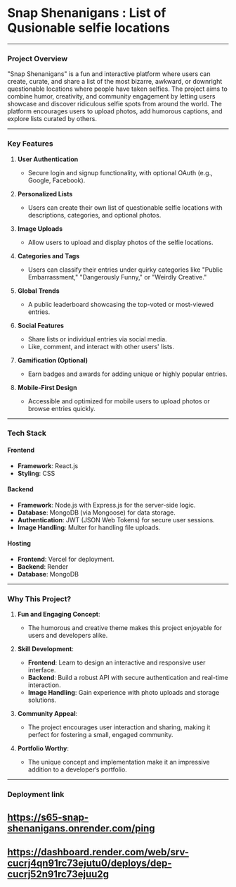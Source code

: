 # Snap Shenanigans : List of Qusionable selfie locations




---

### **Project Overview**  
"Snap Shenanigans" is a fun and interactive platform where users can create, curate, and share a list of the most bizarre, awkward, or downright questionable locations where people have taken selfies. The project aims to combine humor, creativity, and community engagement by letting users showcase and discover ridiculous selfie spots from around the world. The platform encourages users to upload photos, add humorous captions, and explore lists curated by others.

---

### **Key Features**  
1. **User Authentication**  
   - Secure login and signup functionality, with optional OAuth (e.g., Google, Facebook).  

2. **Personalized Lists**  
   - Users can create their own list of questionable selfie locations with descriptions, categories, and optional photos.  

3. **Image Uploads**  
   - Allow users to upload and display photos of the selfie locations.  

4. **Categories and Tags**  
   - Users can classify their entries under quirky categories like "Public Embarrassment," "Dangerously Funny," or "Weirdly Creative."  

5. **Global Trends**  
   - A public leaderboard showcasing the top-voted or most-viewed entries.  

6. **Social Features**  
   - Share lists or individual entries via social media.  
   - Like, comment, and interact with other users' lists.  

7. **Gamification (Optional)**  
   - Earn badges and awards for adding unique or highly popular entries.  

8. **Mobile-First Design**  
   - Accessible and optimized for mobile users to upload photos or browse entries quickly.

---

### **Tech Stack**  

#### **Frontend**  
- **Framework**: React.js
- **Styling**: CSS  


#### **Backend**  
- **Framework**: Node.js with Express.js for the server-side logic.  
- **Database**: MongoDB (via Mongoose) for data storage.  
- **Authentication**: JWT (JSON Web Tokens) for secure user sessions.  
- **Image Handling**: Multer for handling file uploads.  

#### **Hosting**  
- **Frontend**: Vercel for deployment.  
- **Backend**: Render
- **Database**: MongoDB 
---

### **Why This Project?**  
1. **Fun and Engaging Concept**:  
   - The humorous and creative theme makes this project enjoyable for users and developers alike.  

2. **Skill Development**:  
   - **Frontend**: Learn to design an interactive and responsive user interface.  
   - **Backend**: Build a robust API with secure authentication and real-time interaction.  
   - **Image Handling**: Gain experience with photo uploads and storage solutions.  

3. **Community Appeal**:  
   - The project encourages user interaction and sharing, making it perfect for fostering a small, engaged community.  

4. **Portfolio Worthy**:  
   - The unique concept and implementation make it an impressive addition to a developer’s portfolio.  

---



### Deployment link 

## https://s65-snap-shenanigans.onrender.com/ping

## https://dashboard.render.com/web/srv-cucrj4qn91rc73ejutu0/deploys/dep-cucrj52n91rc73ejuu2g